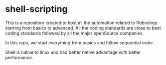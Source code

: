 # shell-scripting

This is a repository created to host all the automation related to Roboshop starting from basics to advanced.
All the coding standards are close to best coding standards followed by all the major openSource companies.

In this repo, we start everything from basics and follow sequential order.

Shell is native to linux and had better native advantage with better performance.